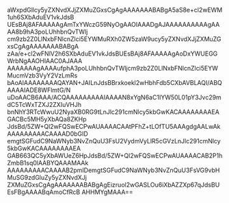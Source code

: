aWxpdGllcy5yZXNvdXJjZXMuZGxsCgAgAAAAAAABABgA5aS8e+cl2wEWM1uh6SXbAduEV1vkJdsB
UEsBAj8AFAAAAAgAmTxYWczG59NyOgAAOIAAADgAJAAAAAAAAAAgAAAA8b9hA3poLUhhbnQvTWlj
cm9zb2Z0LlNxbFNlcnZlci5EYWMuRXh0ZW5zaW9ucy5yZXNvdXJjZXMuZGxsCgAgAAAAAAABABgA
zAa/e+cl2wFNlV2h6SXbAduEV1vkJdsBUEsBAj8AFAAAAAgAoDxYWUEGGWrbNgAAOHIAAC0AJAAA
AAAAAAAgAAAAufphA3poLUhhbnQvTWljcm9zb2Z0LlNxbFNlcnZlci5EYWMucmVzb3VyY2VzLmRs
bAoAIAAAAAAAAQAYAN+JAILnJdsBBrxkoekl2wHbhFdb5CXbAVBLAQI/ABQAAAAIADE8WFlmtG/N
uDoAACB6AAA/ACQAAAAAAAAAIAAAAN8xYgN6aC1IYW50L01pY3Jvc29mdC5TcWxTZXJ2ZXIuVHJh
bnNhY3RTcWwuU2NyaXB0RG9tLnJlc291cmNlcy5kbGwKACAAAAAAAAEAGACBc5MH5yXbAQa8ZKHp
JdsBd/5ZW+Ql2wFQSwECPwAUAAAACAAtPFhZ+tLOfTU5AAAgdgAALwAkAAAAAAAAACAAAAD0bGID
emgtSGFudC9NaWNyb3NvZnQuU3FsU2VydmVyLlR5cGVzLnJlc291cmNlcy5kbGwKACAAAAAAAAEA
GAB663QC5yXbAWUeZ6HpJdsBd/5ZW+Ql2wFQSwECPwAUAAAACAB2P1hZmbB1sq0lAABYQAAAMAAk
AAAAAAAAACAAAAB2pmIDemgtSGFudC9NaWNyb3NvZnQuU3FsVG9vbHMuSG9zdGluZy5yZXNvdXJj
ZXMuZGxsCgAgAAAAAAABABgAgEizruol2wGASLOu6iXbAZZXp67qJdsBUEsFBgAAAABqAmoCfRcB
AHHMYgMAAA==
